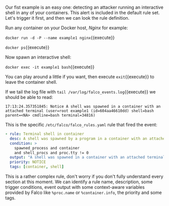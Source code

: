 Our fist example is an easy one: detecting an attacker running an interactive shell in any of your containers. This alert is included in the default rule set. Let's trigger it first, and then we can look the rule definition.

Run any container on your Docker host, _Nginx_ for example:

`docker run -d -P --name example1 nginx`{{execute}}

`docker ps`{{execute}}

Now spawn an interactive shell:

`docker exec -it example1 bash`{{execute}}

You can play around a little if you want, then execute `exit`{{execute}} to leave the container shell.

If we tail the log file with `tail /var/log/falco_events.log`{{execute}} we should be able to read:

```log
17:13:24.357351845: Notice A shell was spawned in a container with an attached terminal (user=root example1 (id=604aa46610dd) shell=bash parent=<NA> cmdline=bash terminal=34816)
```

This is the specific `/etc/falco/falco_rules.yaml` rule that fired the event:

```yaml
- rule: Terminal shell in container
  desc: A shell was spawned by a program in a container with an attached terminal.
  condition: >
    spawned_process and container
    and shell_procs and proc.tty != 0
  output: "A shell was spawned in a container with an attached terminal (user=%user.name %container.info shell=%proc.name parent=%proc.pname cmdline=%proc.cmdline terminal=%proc.tty)"
  priority: NOTICE
  tags: [container, shell]
```

This is a rather complex rule, don't worry if you don't fully understand every section at this moment. We can identify a rule name, description, some trigger conditions, event output with some context-aware variables provided by Falco like `%proc.name` or `%container.info`, the priority and some tags.
